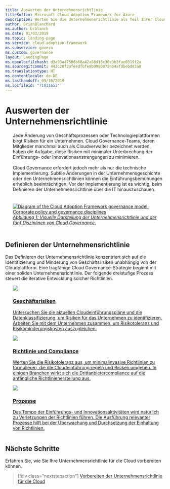 ```yaml
---
title: Auswerten der Unternehmensrichtlinie
titleSuffix: Microsoft Cloud Adoption Framework for Azure
description: Werten Sie die Unternehmensrichtlinie als Teil Ihrer Cloud Governance-Strategie aus.
author: BrianBlanchard
ms.author: brblanch
ms.date: 01/03/2019
ms.topic: landing-page
ms.service: cloud-adoption-framework
ms.subservice: govern
ms.custom: governance
layout: LandingPage
ms.openlocfilehash: d3a93a47508b68a42a88d18c30c3b3fae0319f2a
ms.sourcegitcommit: 443c28f3afeedfbfe8b9980875a54afdbebd83a8
ms.translationtype: HT
ms.contentlocale: de-DE
ms.lasthandoff: 09/16/2019
ms.locfileid: "71031653"
---
```

# <a name="evaluate-corporate-policy"></a>Auswerten der Unternehmensrichtlinie

<!-- markdownlint-disable MD033 -->

<ul class="panelContent cardsI">
<li style="display: flex; flex-direction: column;">
    <div class="cardSize">
        <div class="cardPadding" style="padding-bottom:10px;">
            <div class="card" style="padding-bottom:10px;">
                <div class="cardText" style="padding-left:0px;">
Jede Änderung von Geschäftsprozessen oder Technologieplattformen birgt Risiken für ein Unternehmen. Cloud Governance-Teams, deren Mitglieder manchmal auch als Cloudverwalter bezeichnet werden, haben die Aufgabe, diese Risiken mit minimaler Unterbrechung der Einführungs- oder Innovationsanstrengungen zu minimieren.<br/><br/>Cloud Governance erfordert jedoch mehr als nur die technische Implementierung. Subtile Änderungen in der Unternehmensgeschichte oder den Unternehmensrichtlinien können die Einführungsbemühungen erheblich beeinträchtigen. Vor der Implementierung ist es wichtig, beim Definieren der Unternehmensrichtlinie über die IT hinauszuschauen.<br/><br/>
                </div>
            </div>
        </div>
    </div>
</li>
<li style="display: flex; flex-direction: column;">
    <a href="../_images/operational-transformation-govern-highres.png" style="display: flex; flex-direction: column; flex: 1 0 auto;">
        <div class="cardSize">
            <div class="cardPadding" style="padding-bottom:10px;">
                <div class="card" style="padding-bottom:10px;">
                    <div class="cardText" style="padding-left:0px;">
<img src="../_images/operational-transformation-govern-highres.png" alt="Diagram of the Cloud Adoption Framework governance model: Corporate policy and governance disciplines">
<br/>
<i>Abbildung 1: Visuelle Darstellung der Unternehmensrichtlinie und der fünf Disziplinen von Cloud Governance.</i>
                    </div>
                </div>
            </div>
        </div>
    </a>
</li>
</ul>

<!-- markdownlint-enable MD033 -->

## <a name="define-corporate-policy"></a>Definieren der Unternehmensrichtlinie

Das Definieren der Unternehmensrichtlinie konzentriert sich auf die Identifizierung und Minderung von Geschäftsrisiken unabhängig von der Cloudplattform. Eine tragfähige Cloud Governance-Strategie beginnt mit einer soliden Unternehmensrichtlinie. Der folgende dreistufige Prozess steuert die iterative Entwicklung solcher Richtlinien.

<!-- markdownlint-disable MD033 -->

<ul class="panelContent cardsF">
<li style="display: flex; flex-direction: column;">
    <a href="./policy-compliance/business-risk.md" style="display: flex; flex-direction: column; flex: 1 0 auto;">
        <div class="cardSize" style="flex: 1 0 auto; display: flex;">
            <div class="cardPadding" style="display: flex;">
                <div class="card">
                    <div class="cardImageOuter">
                        <div class="cardImage">
                            <img src="../_images/govern/business-risk.png" class="x-hidden-focus"/>
                        </div>
                    </div>
                    <div class="cardText">
                        <h3>Geschäftsrisiken</h3>
                        <p>Untersuchen Sie die aktuellen Cloudeinführungspläne und die Datenklassifizierung, um Risiken für das Unternehmen zu identifizieren. Arbeiten Sie mit dem Unternehmen zusammen, um Risikotoleranz und Risikominderungskosten auszugleichen.</p>
                    </div>
                </div>
            </div>
        </div>
    </a>
</li>
<li style="display: flex; flex-direction: column;">
    <a href="./policy-compliance/policy-definition.md" style="display: flex; flex-direction: column; flex: 1 0 auto;">
        <div class="cardSize" style="flex: 1 0 auto; display: flex;">
            <div class="cardPadding" style="display: flex;">
                <div class="card">
                    <div class="cardImageOuter">
                        <div class="cardImage">
                            <img src="../_images/govern/corporate-policy.png" class="x-hidden-focus"/>
                        </div>
                    </div>
                    <div class="cardText">
                        <h3>Richtlinie und Compliance</h3>
                        <p>Werten Sie die Risikotoleranz aus, um minimalinvasive Richtlinien zu formulieren, die die Cloudeinführung regeln und Risiken umgehen. In einigen Branchen wirkt sich die Drittanbietercompliance auf die anfängliche Richtlinienerstellung aus.</p>
                    </div>
                </div>
            </div>
        </div>
    </a>
</li>
<li style="display: flex; flex-direction: column;">
    <a href="./policy-compliance/processes.md" style="display: flex; flex-direction: column; flex: 1 0 auto;">
        <div class="cardSize" style="flex: 1 0 auto; display: flex;">
            <div class="cardPadding" style="display: flex;">
                <div class="card">
                    <div class="cardImageOuter">
                        <div class="cardImage">
                            <img src="../_images/govern/enforcement.png" class="x-hidden-focus"/>
                        </div>
                    </div>
                    <div class="cardText">
                        <h3>Prozesse</h3>
                        <p>Das Tempo der Einführungs- und Innovationsaktivitäten wird natürlich zu Verletzungen der Richtlinien führen. Die Ausführung relevanter Prozesse hilft bei der Überwachung und Durchsetzung der Einhaltung von Richtlinien.</p>
                    </div>
                </div>
            </div>
        </div>
    </a>
</li>
</ul>

<!-- markdownlint-enable MD033 -->

## <a name="next-steps"></a>Nächste Schritte

Erfahren Sie, wie Sie Ihre Unternehmensrichtlinie für die Cloud vorbereiten können.

> [!div class="nextstepaction"]
> [Vorbereiten der Unternehmensrichtlinie für die Cloud](./policy-compliance/index.md)
